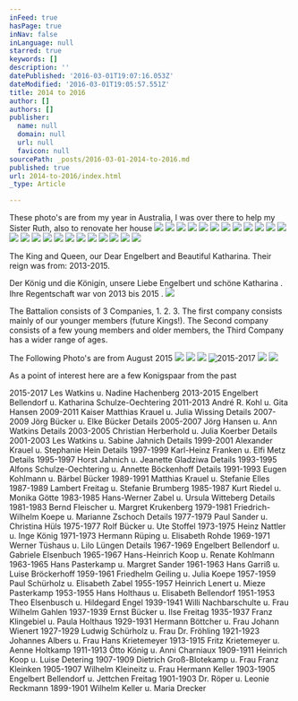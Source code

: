 ```yaml
---
inFeed: true
hasPage: true
inNav: false
inLanguage: null
starred: true
keywords: []
description: ''
datePublished: '2016-03-01T19:07:16.053Z'
dateModified: '2016-03-01T19:05:57.551Z'
title: 2014 to 2016
author: []
authors: []
publisher:
  name: null
  domain: null
  url: null
  favicon: null
sourcePath: _posts/2016-03-01-2014-to-2016.md
published: true
url: 2014-to-2016/index.html
_type: Article

---
```

These photo's are from my year in Australia, I was over there to help my Sister Ruth, also to renovate her house
![](https://the-grid-user-content.s3-us-west-2.amazonaws.com/e24e75d9-3ebf-4c50-873b-6dc6d5f9bd2b.jpg)
![](https://s3-us-west-2.amazonaws.com/the-grid-img/p/91a7d8d6624f9eac970f9735cf8b7b4ad59dfe41.jpg)
![](https://s3-us-west-2.amazonaws.com/the-grid-img/p/05c8074a122d7fadd0bdcf11fab8b9deae462dff.jpg)
![](https://s3-us-west-2.amazonaws.com/the-grid-img/p/8305129561887b6726ca914d229b9d502d56921d.jpg)
![](https://s3-us-west-2.amazonaws.com/the-grid-img/p/aa6ade962bedbb0ff2d62abdc41b1aedadb43e6c.jpg)
![](https://the-grid-user-content.s3-us-west-2.amazonaws.com/41f2a2ab-4d31-40db-a6c5-d02f87823466.JPG)
![](https://s3-us-west-2.amazonaws.com/the-grid-img/p/87215de3d084e156dd06d25e63ebe965346f7a6c.jpg)
![](https://the-grid-user-content.s3-us-west-2.amazonaws.com/427bd6c9-59c7-4ad1-a032-8622dfc48efb.JPG)
![](https://s3-us-west-2.amazonaws.com/the-grid-img/p/e72a7a74bf8777ec3d067f97c9b0ebf57d473e1f.jpg)
![](https://the-grid-user-content.s3-us-west-2.amazonaws.com/b82b1f06-f8df-47c9-8be4-729f11f43c1e.JPG)
![](https://the-grid-user-content.s3-us-west-2.amazonaws.com/8f031e5b-8b83-43dc-89fe-4b14248d8321.JPG)
![](https://s3-us-west-2.amazonaws.com/the-grid-img/p/ce7d10b31f15d6349cf7860089d91b897b81dfb5.jpg)
![](https://s3-us-west-2.amazonaws.com/the-grid-img/p/6d7967b7ba092c3bbe6ff34390169fb4d1f7c5f0.jpg)
![](https://s3-us-west-2.amazonaws.com/the-grid-img/p/e4fd339e1d8d1dd88e4321fedc7b0c844ac119f6.jpg)
![](https://the-grid-user-content.s3-us-west-2.amazonaws.com/a469f179-18c8-428b-adc1-f07cfb908d4d.JPG)
![](https://the-grid-user-content.s3-us-west-2.amazonaws.com/bc975b9e-5cde-497d-baa9-2ecd8500229d.JPG)
![](https://the-grid-user-content.s3-us-west-2.amazonaws.com/56b871f6-3514-4ef2-885c-79ec3987a941.JPG)
![](https://the-grid-user-content.s3-us-west-2.amazonaws.com/a1d58ca0-89fb-49de-86f2-76d8d1541fc5.jpg)
![](https://the-grid-user-content.s3-us-west-2.amazonaws.com/59daf68e-cc3d-4833-8f58-54219cd20121.JPG)
![](https://the-grid-user-content.s3-us-west-2.amazonaws.com/78378919-1fd5-4589-805c-889a1d77348e.JPG)
![](https://s3-us-west-2.amazonaws.com/the-grid-img/p/c6e535befae2be165e1f6e8b834cb4724adaed3b.jpg)
![](https://s3-us-west-2.amazonaws.com/the-grid-img/p/085bc5e97bd53a0cafde70ee813029f9f028d21a.jpg)
![](https://s3-us-west-2.amazonaws.com/the-grid-img/p/3d9d3ac3aafb11b5d14787cf84643f24097064d0.jpg)
![](https://the-grid-user-content.s3-us-west-2.amazonaws.com/1a1510dd-1067-4f6a-8e5e-c0abc9694086.JPG)

The King and Queen, our Dear Engelbert and Beautiful Katharina. Their reign was from: 2013-2015\.

Der König und die Königin, unsere Liebe Engelbert und schöne Katharina . Ihre Regentschaft war von 2013 bis 2015 .
![](https://s3-us-west-2.amazonaws.com/the-grid-img/p/59c92d4b47f6392783c85f843cf2c9ab775479b6.jpg)

The Battalion consists of 3 Companies, 1\. 2\. 3\. The first company consists mainly of our younger members (future Kings!). The Second company consists of a few young members and older members, the Third Company has a wider range of ages.

The Following Photo's are from August 2015
![](https://s3-us-west-2.amazonaws.com/the-grid-img/p/cfbfc745f09a2b66b52303c3fcf06949ae1fff93.jpg)
![](https://s3-us-west-2.amazonaws.com/the-grid-img/p/caf7ce398ddaa4ebce876772e11a35fbaca05589.jpg)
![](https://the-grid-user-content.s3-us-west-2.amazonaws.com/54617648-8bcb-4a23-9b8d-afa8e160a0ff.JPG)
![2015-2017](https://s3-us-west-2.amazonaws.com/the-grid-img/p/58d88fa9f4ee2ec4e20d7e6edbd4265d03b239b0.jpg)
![](https://s3-us-west-2.amazonaws.com/the-grid-img/p/487620ff3120d12fea4f33ea498829301acf7559.jpg)
![](https://s3-us-west-2.amazonaws.com/the-grid-img/p/7b9f369dc1c98a75019eaca00cb008b721b37544.jpg)

As a point of interest here are a few Konigspaar from the past

2015-2017
Les Watkins u. Nadine Hachenberg
2013-2015 Engelbert Bellendorf u. Katharina Schulze-Oechtering
2011-2013
André R. Kohl u. Gita Hansen
2009-2011
Kaiser Matthias Krauel u. Julia Wissing
Details
2007-2009
Jörg Bücker u. Elke Bücker
Details
2005-2007
Jörg Hansen u. Ann Watkins
Details
2003-2005
Christian Herberhold u. Julia Koerber
Details
2001-2003
Les Watkins u. Sabine Jahnich
Details
1999-2001
Alexander Krauel u. Stephanie Hein
Details
1997-1999
Karl-Heinz Franken u. Elfi Metz
Details
1995-1997
Horst Jahnich u. Jeanette Gladziwa
Details
1993-1995
Alfons Schulze-Oechtering u. Annette Böckenhoff
Details
1991-1993
Eugen Kohlmann u. Bärbel Bücker
1989-1991
Matthias Krauel u. Stefanie Elles
1987-1989
Lambert Freitag u. Stefanie Brumberg
1985-1987
Kurt Riedel u. Monika Götte
1983-1985
Hans-Werner Zabel u. Ursula Witteberg
Details
1981-1983
Bernd Fleischer u. Margret Krukenberg
1979-1981
Friedrich-Wilhelm Koepe u. Marianne Zschoch
Details
1977-1979
Paul Sander u. Christina Hüls
1975-1977
Rolf Bücker u. Ute Stoffel
1973-1975
Heinz Nattler u. Inge König
1971-1973
Hermann Rüping u. Elisabeth Rohde
1969-1971
Werner Tüshaus u. Lilo Lüngen
Details
1967-1969
Engelbert Bellendorf u. Gabriele Elsenbuch
1965-1967
Hans-Heinrich Koop u. Renate Kohlmann
1963-1965
Hans Pasterkamp u. Margret Sander
1961-1963
Hans Garriß u. Luise Bröckerhoff
1959-1961
Friedhelm Geiling u. Julia Koepe
1957-1959
Paul Schürholz u. Elisabeth Zabel
1955-1957
Heinrich Lenert u. Mieze Pasterkamp
1953-1955
Hans Holthaus u. Elisabeth Bellendorf
1951-1953
Theo Elsenbusch u. Hildegard Engel
1939-1941
Willi Nachbarschulte u. Frau Wilhelm Gahlen
1937-1939
Ernst Bücker u. Ilse Freitag
1935-1937
Franz Klingebiel u. Paula Holthaus
1929-1931
Hermann Böttcher u. Frau Johann Wienert
1927-1929
Ludwig Schürholz u. Frau Dr. Fröhling
1921-1923
Johannes Albers u. Frau Hans Krietemeyer
1913-1915
Fritz Krietemeyer u. Aenne Holtkamp
1911-1913
Ötto König u. Anni Charniaux
1909-1911
Heinrich Koop u. Luise Detering
1907-1909
Dietrich Groß-Blotekamp u. Frau Franz Kleinken
1905-1907
Wilhelm Kleineitz u. Frau Hermann Keller
1903-1905
Engelbert Bellendorf u. Jettchen Freitag
1901-1903
Dr. Röper u. Leonie Reckmann
1899-1901
Wilhelm Keller u. Maria Drecker